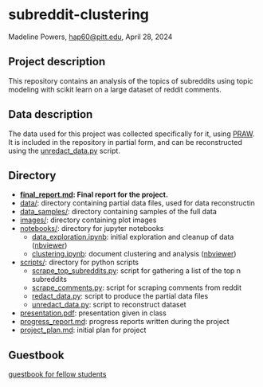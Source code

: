 # subreddit-clustering
Madeline Powers, hap60@pitt.edu, April 28, 2024

## Project description
This repository contains an analysis of the topics of subreddits using topic modeling with scikit learn on a large dataset of reddit comments.

## Data description
The data used for this project was collected specifically for it, using [PRAW](https://praw.readthedocs.io/en/stable/). It is included in the repository in partial form, and can be reconstructed using the [unredact_data.py](https://github.com/Data-Science-for-Linguists-2024/subreddit-clustering/blob/main/scripts/unredact_data.py) script.

## Directory
- **[final_report.md](https://github.com/Data-Science-for-Linguists-2024/subreddit-clustering/blob/main/final_report.md): Final report for the project.**
- [data/](https://github.com/Data-Science-for-Linguists-2024/subreddit-clustering/tree/main/data): directory containing partial data files, used for data reconstructin
- [data_samples/](https://github.com/Data-Science-for-Linguists-2024/subreddit-clustering/tree/main/data_samples): directory containing samples of the full data
- [images/](https://github.com/Data-Science-for-Linguists-2024/subreddit-clustering/tree/main/images): directory containing plot images
- [notebooks/](https://github.com/Data-Science-for-Linguists-2024/subreddit-clustering/tree/main/notebooks): directory for jupyter notebooks
    - [data_exploration.ipynb](https://github.com/Data-Science-for-Linguists-2024/subreddit-clustering/blob/main/notebooks/data_exploration.ipynb): initial exploration and cleanup of data ([nbviewer](https://nbviewer.org/github/Data-Science-for-Linguists-2024/subreddit-clustering/blob/main/notebooks/data_exploration.ipynb))
    - [clustering.ipynb](https://github.com/Data-Science-for-Linguists-2024/subreddit-clustering/blob/main/notebooks/clustering.ipynb): document clustering and analysis ([nbviewer](https://nbviewer.org/github/Data-Science-for-Linguists-2024/subreddit-clustering/blob/main/notebooks/clustering.ipynb))
- [scripts/](https://github.com/Data-Science-for-Linguists-2024/subreddit-clustering/tree/main/scripts): directory for python scripts
    - [scrape_top_subreddits.py](https://github.com/Data-Science-for-Linguists-2024/subreddit-clustering/blob/main/scripts/scrape_top_subreddits.py): script for gathering a list of the top n subreddits
    - [scrape_comments.py](https://github.com/Data-Science-for-Linguists-2024/subreddit-clustering/blob/main/scripts/scrape_comments.py): script for scraping comments from reddit
    - [redact_data.py](https://github.com/Data-Science-for-Linguists-2024/subreddit-clustering/blob/main/scripts/redact_data.py): script to produce the partial data files
    - [unredact_data.py](https://github.com/Data-Science-for-Linguists-2024/subreddit-clustering/blob/main/scripts/unredact_data.py): script to reconstruct dataset
- [presentation.pdf](https://github.com/Data-Science-for-Linguists-2024/subreddit-clustering/blob/main/presentation.pdf): presentation given in class
- [progress_report.md](https://github.com/Data-Science-for-Linguists-2024/subreddit-clustering/blob/main/progress_report.md): progress reports written during the project
- [project_plan.md](https://github.com/Data-Science-for-Linguists-2024/subreddit-clustering/blob/main/project_plan.md): initial plan for project

## Guestbook
[guestbook for fellow students](https://github.com/Data-Science-for-Linguists-2024/Class-Lounge/blob/main/guestbooks/maddy.md)
